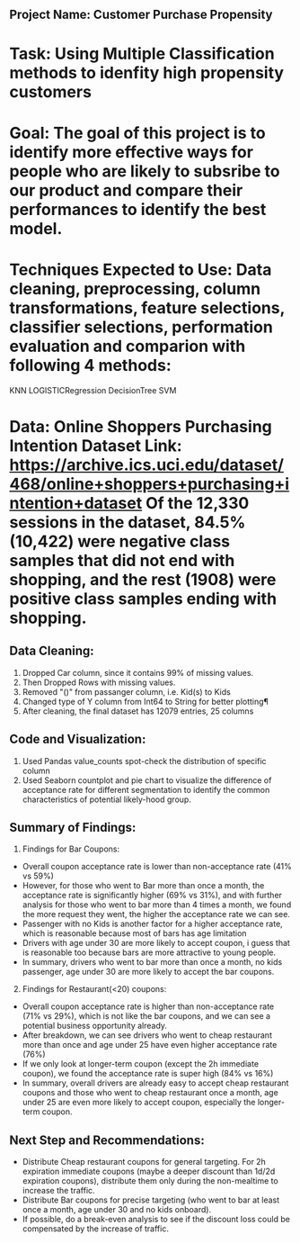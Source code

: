## Project Name: Customer Purchase Propensity

# Task: Using Multiple Classification methods to idenfity high propensity customers
# Goal: The goal of this project is to identify more effective ways for people who are likely to subsribe to our product and compare their performances to identify the best model.
# Techniques Expected to Use: Data cleaning, preprocessing, column transformations, feature selections, classifier selections, performation evaluation and comparion with following 4 methods:
KNN
LOGISTICRegression
DecisionTree
SVM
# Data: Online Shoppers Purchasing Intention Dataset Link: https://archive.ics.uci.edu/dataset/468/online+shoppers+purchasing+intention+dataset Of the 12,330 sessions in the dataset, 84.5% (10,422) were negative class samples that did not end with shopping, and the rest (1908) were positive class samples ending with shopping.

## Data Cleaning:

 1) Dropped Car column, since it contains 99% of missing values.
 2) Then Dropped Rows with missing values.
 2) Removed "()" from passanger column, i.e. Kid(s) to Kids
 3) Changed type of Y column from Int64 to String for better plotting¶
 4) After cleaning, the final dataset has 12079 entries, 25 columns

## Code and Visualization:

 1) Used Pandas value_counts spot-check the distribution of specific column
 2) Used Seaborn countplot and pie chart to visualize the difference of acceptance rate for different segmentation to identify the common characteristics of potential likely-hood group.

## Summary of Findings:

 1) Findings for Bar Coupons:
 - Overall coupon acceptance rate is lower than non-acceptance rate (41% vs 59%)
 - However, for those who went to Bar more than once a month, the acceptance rate is significantly higher (69% vs 31%), and with further analysis for those who went to bar more than 4 times a month, we found the more request they went, the higher the acceptance rate we can see.
 - Passenger with no Kids is another factor for a higher acceptance rate, which is reasonable because most of bars has age limitation
 - Drivers with age under 30 are more likely to accept coupon, i guess that is reasonable too because bars are more attractive to young people.
 - In summary, drivers who went to bar more than once a month, no kids passenger, age under 30 are more likely to accept the bar coupons.

 2) Findings for Restaurant(<20) coupons:
 - Overall coupon acceptance rate is higher than non-acceptance rate (71% vs 29%), which is not like the bar coupons, and we can see a potential business opportunity already.
 - After breakdown, we can see drivers who went to cheap restaurant more than once and age under 25 have even higher acceptance rate (76%)
 - If we only look at longer-term coupon (except the 2h immediate coupon), we found the acceptance rate is super high (84% vs 16%)
 - In summary, overall drivers are already easy to accept cheap restaurant coupons and those who went to cheap restaurant once a month, age under 25 are even more likely to accept coupon, especially the longer-term coupon.

## Next Step and Recommendations:
- Distribute Cheap restaurant coupons for general targeting. For 2h expiration immediate coupons (maybe a deeper discount than 1d/2d expiration coupons), distribute them only during the non-mealtime to increase the traffic.
- Distribute Bar coupons for precise targeting (who went to bar at least once a month, age under 30 and no kids onboard).
- If possible, do a break-even analysis to see if the discount loss could be compensated by the increase of traffic.
